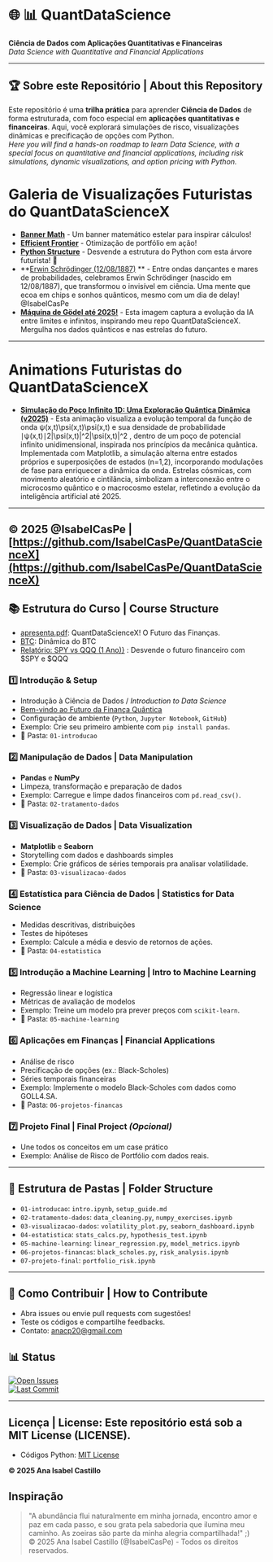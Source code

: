 
# 🌐 📊 QuantDataScience  
**Ciência de Dados com Aplicações Quantitativas e Financeiras**  
*Data Science with Quantitative and Financial Applications*  

---

## 🏆 Sobre este Repositório | About this Repository  
Este repositório é uma **trilha prática** para aprender **Ciência de Dados** de forma estruturada, com foco especial em **aplicações quantitativas e financeiras**. Aqui, você explorará simulações de risco, visualizações dinâmicas e precificação de opções com Python.  
*Here you will find a hands-on roadmap to learn Data Science, with a special focus on quantitative and financial applications, including risk simulations, dynamic visualizations, and option pricing with Python.*
# Galeria de Visualizações Futuristas do QuantDataScienceX

- **[Banner Math](BannerMath.png)** - Um banner matemático estelar para inspirar cálculos!  
- **[Efficient Frontier](FrontierEfficient.png)** - Otimização de portfólio em ação!   
- **[Python Structure](python_structure.png)** - Desvende a estrutura do Python com esta árvore futurista! 🌌
- **[Erwin Schrödinger (12/08/1887)](celebratingEquation.png) ** - Entre ondas dançantes e mares de probabilidades, celebramos Erwin Schrödinger (nascido em 12/08/1887), que transformou o invisível em ciência.
  Uma mente que ecoa em chips e sonhos quânticos, mesmo com um dia de delay!  @IsabelCasPe
- **[Máquina de Gödel até 2025!](evolutionIA.png)** -  Esta imagem captura a evolução da IA entre limites e infinitos, inspirando meu repo QuantDataScienceX. Mergulha nos dados quânticos e nas estrelas do futuro.
---
# Animations Futuristas do QuantDataScienceX
- **[Simulação do Poço Infinito 1D: Uma Exploração Quântica Dinâmica (v2025)](infinite_well_cosmic.gif)** - Esta animação visualiza a evolução temporal da função de onda ψ(x,t)\psi(x,t)\psi(x,t)
 e sua densidade de probabilidade ∣ψ(x,t)∣2|\psi(x,t)|^2|\psi(x,t)|^2 ,  dentro de um poço de potencial infinito unidimensional, inspirada nos princípios da mecânica quântica. Implementada com Matplotlib, a simulação alterna entre estados próprios e superposições de estados (n=1,2), incorporando modulações de fase para enriquecer a dinâmica da onda. Estrelas cósmicas, com movimento aleatório e cintilância, simbolizam a interconexão entre o microcosmo quântico e o macrocosmo estelar, refletindo a evolução da inteligência artificial até 2025. 

---






© 2025 @IsabelCasPe | [https://github.com/IsabelCasPe/QuantDataScienceX](https://github.com/IsabelCasPe/QuantDataScienceX)
---

## 📚 Estrutura do Curso | Course Structure
- [apresenta.pdf](apresenta.pdf): QuantDataScienceX!  O Futuro das Finanças.
- [BTC](btc.pdf): Dinâmica do BTC
- [Relatório: SPY vs QQQ (1 Ano)}](RelatorioQQQandSPY.pdf) : Desvende o futuro financeiro com $SPY e $QQQ  
  
### 1️⃣ Introdução & Setup  
- Introdução à Ciência de Dados / *Introduction to Data Science*
- [Bem-vindo ao Futuro da Finança Quântica](Introduction.pdf)
- Configuração de ambiente (`Python`, `Jupyter Notebook`, `GitHub`)  
- Exemplo: Crie seu primeiro ambiente com `pip install pandas`.  
- 📂 Pasta: `01-introducao`

### 2️⃣ Manipulação de Dados | Data Manipulation  
- **Pandas** e **NumPy**  
- Limpeza, transformação e preparação de dados  
- Exemplo: Carregue e limpe dados financeiros com `pd.read_csv()`.  
- 📂 Pasta: `02-tratamento-dados`

### 3️⃣ Visualização de Dados | Data Visualization  
- **Matplotlib** e **Seaborn**  
- Storytelling com dados e dashboards simples  
- Exemplo: Crie gráficos de séries temporais pra analisar volatilidade.  
- 📂 Pasta: `03-visualizacao-dados`

### 4️⃣ Estatística para Ciência de Dados | Statistics for Data Science  
- Medidas descritivas, distribuições  
- Testes de hipóteses  
- Exemplo: Calcule a média e desvio de retornos de ações.  
- 📂 Pasta: `04-estatistica`

### 5️⃣ Introdução a Machine Learning | Intro to Machine Learning  
- Regressão linear e logística  
- Métricas de avaliação de modelos  
- Exemplo: Treine um modelo pra prever preços com `scikit-learn`.  
- 📂 Pasta: `05-machine-learning`

### 6️⃣ Aplicações em Finanças | Financial Applications  
- Análise de risco  
- Precificação de opções (ex.: Black-Scholes)  
- Séries temporais financeiras  
- Exemplo: Implemente o modelo Black-Scholes com dados como GOLL4.SA.  
- 📂 Pasta: `06-projetos-financas`

### 7️⃣ Projeto Final | Final Project *(Opcional)*  
- Une todos os conceitos em um case prático  
- Exemplo: Análise de Risco de Portfólio com dados reais.  

---

## 📂 Estrutura de Pastas | Folder Structure  
- `01-introducao`: `intro.ipynb`, `setup_guide.md`  
- `02-tratamento-dados`: `data_cleaning.py`, `numpy_exercises.ipynb`  
- `03-visualizacao-dados`: `volatility_plot.py`, `seaborn_dashboard.ipynb`  
- `04-estatistica`: `stats_calcs.py`, `hypothesis_test.ipynb`  
- `05-machine-learning`: `linear_regression.py`, `model_metrics.ipynb`  
- `06-projetos-financas`: `black_scholes.py`, `risk_analysis.ipynb`  
- `07-projeto-final`: `portfolio_risk.ipynb`  

---

## 🤝 Como Contribuir | How to Contribute  
- Abra issues ou envie pull requests com sugestões!  
- Teste os códigos e compartilhe feedbacks.  
- Contato: [anacp20@gmail.com](mailto:anacp20@gmail.com)  

## 📊 Status  
[![Open Issues](https://img.shields.io/github/issues-raw/isabelcaspe/QuantDataScience)](https://github.com/isabelcaspe/QuantDataScience/issues)  
[![Last Commit](https://img.shields.io/github/last-commit/isabelcaspe/QuantDataScience)](https://github.com/isabelcaspe/QuantDataScience/commits/main)

---

## Licença | License: Este repositório está sob a MIT License (LICENSE).
- Códigos Python: [MIT License](LICENSE)

**© 2025 Ana Isabel Castillo** 
## Inspiração
> "A abundância flui naturalmente em minha jornada, encontro amor e paz em cada passo, e sou grata pela sabedoria que ilumina meu caminho. As zoeiras são parte da minha alegria compartilhada!" ;)  
> © 2025 Ana Isabel Castillo (@IsabelCasPe) - Todos os direitos reservados.



